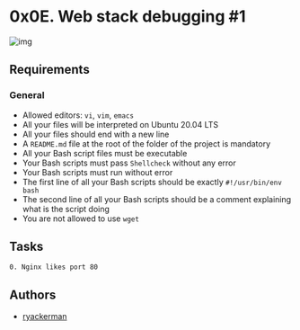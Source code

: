 
# 0x0E. Web stack debugging #1


![img](https://i.ibb.co/yQDtYMn/image.png)
## Requirements

### General

- Allowed editors: `vi`, `vim`, `emacs`
- All your files will be interpreted on Ubuntu 20.04 LTS
- All your files should end with a new line
- A `README.md` file at the root of the folder of the project is mandatory
- All your Bash script files must be executable
- Your Bash scripts must pass `Shellcheck` without any error
- Your Bash scripts must run without error
- The first line of all your Bash scripts should be exactly `#!/usr/bin/env bash`
- The second line of all your Bash scripts should be a comment explaining what is the script doing
- You are not allowed to use `wget`
## Tasks

    0. Nginx likes port 80
## Authors

- [ryackerman](https://github.com/ryackerman)
